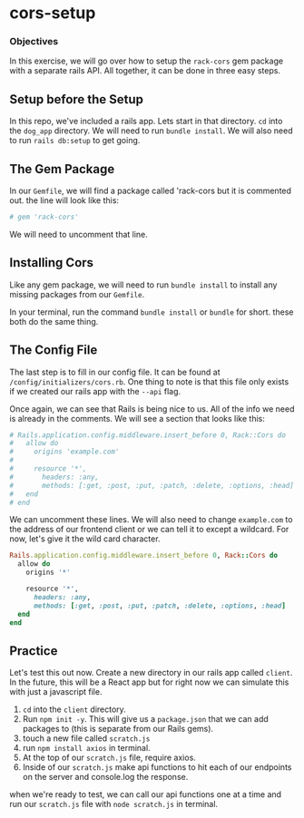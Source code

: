 # cors-setup

### Objectives

In this exercise, we will go over how to setup the `rack-cors` gem package with a separate rails API. All together, it can be done in three easy steps.

## Setup before the Setup

In this repo, we've included a rails app. Lets start in that directory. `cd` into the `dog_app` directory. We will need to run `bundle install`. We will also need to run `rails db:setup` to get going.

## The Gem Package

In our `Gemfile`, we will find a package called 'rack-cors but it is commented out. the line will look like this:

```rb
# gem 'rack-cors'
```

We will need to uncomment that line.

## Installing Cors

Like any gem package, we will need to run `bundle install` to install any missing packages from our `Gemfile`.

In your terminal, run the command `bundle install` or `bundle` for short. these both do the same thing.

## The Config File

The last step is to fill in our config file. It can be found at `/config/initializers/cors.rb`. One thing to note is that this file only exists if we created our rails app with the `--api` flag.

Once again, we can see that Rails is being nice to us. All of the info we need is already in the comments. We will see a section that looks like this:

```rb
# Rails.application.config.middleware.insert_before 0, Rack::Cors do
#   allow do
#     origins 'example.com'
#
#     resource '*',
#       headers: :any,
#       methods: [:get, :post, :put, :patch, :delete, :options, :head]
#   end
# end
```

We can uncomment these lines. We will also need to change `example.com` to the address of our frontend client or we can tell it to except a wildcard. For now, let's give it the wild card character.

```rb
Rails.application.config.middleware.insert_before 0, Rack::Cors do
  allow do
    origins '*'

    resource '*',
      headers: :any,
      methods: [:get, :post, :put, :patch, :delete, :options, :head]
  end
end
```

## Practice

Let's test this out now. Create a new directory in our rails app called `client`. In the future, this will be a React app but for right now we can simulate this with just a javascript file.

1. `cd` into the `client` directory.
2. Run `npm init -y`. This will give us a `package.json` that we can add packages to (this is separate from our Rails gems).
3. touch a new file called `scratch.js`
4. run `npm install axios` in terminal.
5. At the top of our `scratch.js` file, require axios.
6. Inside of our `scratch.js` make api functions to hit each of our endpoints on the server and console.log the response.

when we're ready to test, we can call our api functions one at a time and run our `scratch.js` file with `node scratch.js` in terminal.
